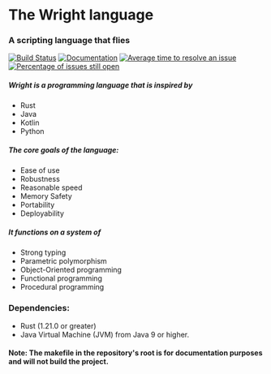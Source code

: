 # The Wright language
### A scripting language that flies
[![Build Status](https://travis-ci.org/Wright-Language-Developers/Wright-lang.svg?branch=master)](https://travis-ci.org/Wright-Language-Developers/Wright-lang)
[![Documentation](https://docs.rs/wright/badge.svg)](https://docs.rs/wright)
[![Average time to resolve an issue](http://isitmaintained.com/badge/resolution/Wright-Language-Developers/Wright-lang.svg)](http://isitmaintained.com/project/Wright-Language-Developers/Wright-lang "Average time to resolve an issue")
[![Percentage of issues still open](http://isitmaintained.com/badge/open/Wright-Language-Developers/Wright-lang.svg)](http://isitmaintained.com/project/Wright-Langauge-Developers/Wright-lang "Percentage of issues still open")

##### Wright is a programming language that is inspired by
* Rust
* Java
* Kotlin
* Python

##### The core goals of the language:
* Ease of use
* Robustness
* Reasonable speed
* Memory Safety
* Portability
* Deployability

##### It functions on a system of
* Strong typing
* Parametric polymorphism
* Object-Oriented programming
* Functional programming
* Procedural programming

### Dependencies:
* Rust (1.21.0 or greater)
* Java Virtual Machine (JVM) from Java 9 or higher.

#### Note: The makefile in the repository's root is for documentation purposes and will not build the project. 

